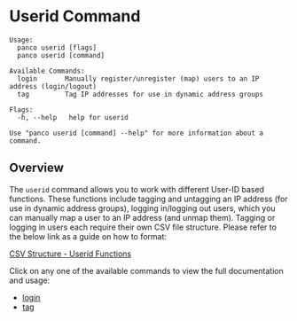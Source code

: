 # Userid Command

```
Usage:
  panco userid [flags]
  panco userid [command]

Available Commands:
  login       Manually register/unregister (map) users to an IP address (login/logout)
  tag         Tag IP addresses for use in dynamic address groups

Flags:
  -h, --help   help for userid

Use "panco userid [command] --help" for more information about a command.
```

## Overview

The `userid` command allows you to work with different User-ID based functions. These functions include
tagging and untagging an IP address (for use in dynamic address groups), logging in/logging out users, which
you can manually map a user to an IP address (and unmap them). Tagging or logging in users each require their
own CSV file structure. Please refer to the below link as a guide on how to format:

[CSV Structure - Userid Functions](https://panco.dev/csvUserid.html)

Click on any one of the available commands to view the full documentation and usage:

* [login](https://panco.dev/useridLogin.html)
* [tag](https://panco.dev/useridTag.html)